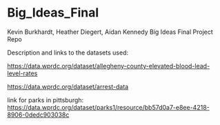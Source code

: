 # Big_Ideas_Final
Kevin Burkhardt, Heather Diegert, Aidan Kennedy Big Ideas Final Project Repo

Description and links to the datasets used:

https://data.wprdc.org/dataset/allegheny-county-elevated-blood-lead-level-rates

https://data.wprdc.org/dataset/arrest-data


link for parks in pittsburgh:
https://data.wprdc.org/dataset/parks1/resource/bb57d0a7-e8ee-4218-8906-0dedc903038c
